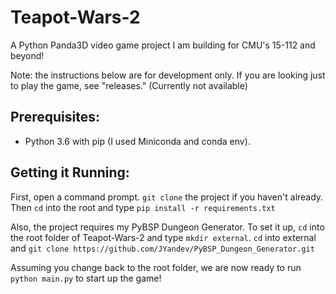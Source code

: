 # Teapot-Wars-2
A Python Panda3D video game project I am building for CMU's 15-112 and beyond!

Note: the instructions below are for development only. If you are looking just to play the game, see "releases." (Currently not available)

## Prerequisites:
- Python 3.6 with pip (I used Miniconda and conda env).

## Getting it Running:
First, open a command prompt.
`git clone` the project if you haven't already.
Then `cd` into the root and type `pip install -r requirements.txt`

Also, the project requires my PyBSP Dungeon Generator. To set it up, `cd` into the root folder of Teapot-Wars-2 and type `mkdir external`. `cd` into external and `git clone https://github.com/JYandev/PyBSP_Dungeon_Generator.git`

Assuming you change back to the root folder, we are now ready to run `python main.py` to start up the game!
